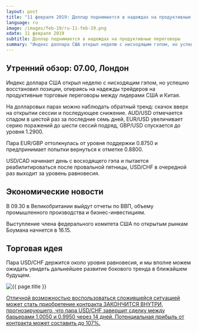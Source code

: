```yaml
---
layout: post
title: "11 февраля 2019: Доллар поднимается в надеждах на продуктивные переговоры"
language: ru
image: /images/feb-19/ru-11-feb-19.png
xdate: 11 февраля 2019
subtitle: Доллар поднимается в надеждах на продуктивные переговоры
summary: "Индекс доллара США открыл неделю с нисходящим гэпом, но успешно восстановил позиции, опираясь на надежды трейдеров на продуктивные торговые переговоры между лидерами США и Китая. На долларовых парах можно наблюдать обратный тренд"
---
```

## Утренний обзор: 07.00, Лондон
 
Индекс доллара США открыл неделю с нисходящим гэпом, но успешно восстановил позиции, опираясь на надежды трейдеров на продуктивные торговые переговоры между лидерами США и Китая.

На долларовых парах можно наблюдать обратный тренд: скачок вверх на открытии сессии и последующее снижение. AUD/USD отмечается спадом в шестой раз за последние семь дней, EUR/USD увеличивает серию поражений до шести сессий подряд, GBP/USD спускается до уровня 1.2900. 

Пара EUR/GBP оттолкнулась от уровня поддержки 0.8750 и предпринимает попытки вернуться к отметке 0.8800.

USD/CAD начинает день с восходящего гэпа и пытается реабилитироваться после провальной пятницы, USD/CHF в очередной раз выходит за уровень равновесия.
 
## Экономические новости
 
В 09.30 в Великобритании выйдут отчеты по ВВП, объему промышленного производства и бизнес-инвестициям.

Выступление члена федерального комитета США по открытым рынкам Боумана начнется в 16.15.
 
## Торговая идея
 
Пара USD/CHF держится около уровня равновесия, и мы вполне можем ожидать увидеть дальнейшее развитие бокового тренда в ближайшем будущем.

<img src="{{ site.url }}/images/feb-19/ru-11-feb-19.png" alt="{{ page.title }}"  title="{{ page.title }}">

<a href="%LINK%%?currency=USD&market=forex&underlying=frxUSDCHF&formname=endsinout&duration_amount=14&duration_units=d&amount=10&amount_type=stake&expiry_type=duration&barrier_high=1.0050&barrier_low=0.9950" target="_blank" rel="noopener noreferrer nofollow">Отличной возможностью воспользоваться сложившейся ситуацией может стать приобретение контракта ЗАКОНЧИТСЯ ВНУТРИ, прогнозирующего, что пара USD/CHF завершит сделку между барьерами 1.0050 и 0.9950 через 14 дней. Потенциальная прибыль от контракта может составить до 107%.</a>
